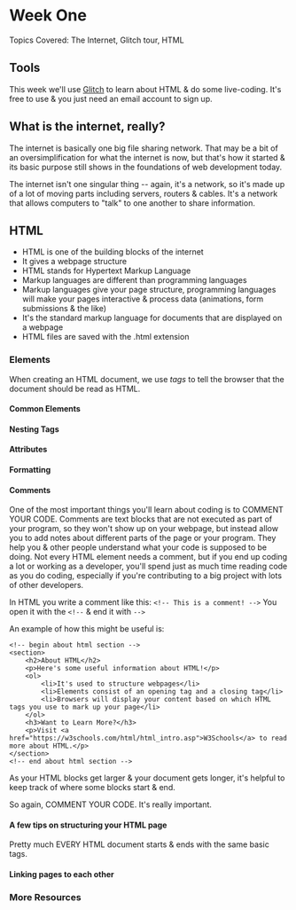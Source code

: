 # Week One

Topics Covered: The Internet, Glitch tour, HTML

## Tools

This week we'll use [Glitch](https://glitch.com/) to learn about HTML & do some live-coding. It's free to use & you just need an email account to sign up.

## What is the internet, really?

The internet is basically one big file sharing network. That may be a bit of an oversimplification for what the internet is now, but that's how it started & its basic purpose still shows in the foundations of web development today.

The internet isn't one singular thing -- again, it's a network, so it's made up of a lot of moving parts including servers, routers & cables. It's a network that allows computers to "talk" to one another to share information.

## HTML

- HTML is one of the building blocks of the internet
- It gives a webpage structure
- HTML stands for Hypertext Markup Language
- Markup languages are different than programming languages
- Markup languages give your page structure, programming languages will make your pages interactive & process data (animations, form submissions & the like)
- It's the standard markup language for documents that are displayed on a webpage
- HTML files are saved with the .html extension

### Elements

When creating an HTML document, we use _tags_ to tell the browser that the document should be read as HTML.

#### Common Elements

#### Nesting Tags

#### Attributes

#### Formatting

#### Comments

One of the most important things you'll learn about coding is to COMMENT YOUR CODE. Comments are text blocks that are not executed as part of your program, so they won't show up on your webpage, but instead allow you to add notes about different parts of the page or your program. They help you & other people understand what your code is supposed to be doing. Not every HTML element needs a comment, but if you end up coding a lot or working as a developer, you'll spend just as much time reading code as you do coding, especially if you're contributing to a big project with lots of other developers.

In HTML you write a comment like this:
`<!-- This is a comment! -->`
You open it with the `<!--` & end it with `-->`

An example of how this might be useful is:

```
<!-- begin about html section -->
<section>
    <h2>About HTML</h2>
    <p>Here's some useful information about HTML!</p>
    <ol>
        <li>It's used to structure webpages</li>
        <li>Elements consist of an opening tag and a closing tag</li>
        <li>Browsers will display your content based on which HTML tags you use to mark up your page</li>
    </ol>
    <h3>Want to Learn More?</h3>
    <p>Visit <a href="https://w3schools.com/html/html_intro.asp">W3Schools</a> to read more about HTML.</p>
</section>
<!-- end about html section -->
```

As your HTML blocks get larger & your document gets longer, it's helpful to keep track of where some blocks start & end.

So again, COMMENT YOUR CODE. It's really important.

#### A few tips on structuring your HTML page

Pretty much EVERY HTML document starts & ends with the same basic tags.

#### Linking pages to each other

### More Resources
